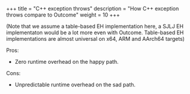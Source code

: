 +++
title = "C++ exception throws"
description = "How C++ exception throws compare to Outcome"
weight = 10
+++

(Note that we assume a table-based EH implementation here, a SJLJ EH implementaton would be a lot more even with Outcome. Table-based EH implementations are almost universal on x64, ARM and AArch64 targets)

Pros:

- Zero runtime overhead on the happy path.


Cons:

- Unpredictable runtime overhead on the sad path.